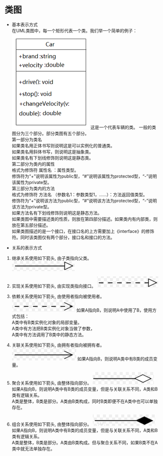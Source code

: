 # 类图
- 基本表示方式  
在UML类图中，每一个矩形代表一个类。我们举一个简单的例子：
![车辆类图](/docs/uml/images/car_class.png)
这是一个代表车辆的类。 
一般的类图分为三个部分。部分类图有五个部分。   
第一部分为类名  
如果类名用正体书写则说明这是可以实例化的普通类。  
如果类名用斜体书写，则说明这是抽象类。  
如果类名有下划线修饰则说明这是静态类。  
第二部分为类内的属性  
格式为修饰符 属性名 ：属性类型。  
修饰符为“+”说明该属性为public型，“#”说明该属性为protected型，“-”说明该属性为private型。  
第三部分为类内的方法  
格式为修饰符 方法名 （参数名1：参数类型1，……）：方法返回值类型。  
修饰符为“+”说明该方法为public型，“#”说明该方法为protected型，“-”说明该方法为private型。  
如果方法名有下划线修饰则说明这是静态方法。  
如果类图中需要描述类的性质，则放在第四部分描述。如果类内有内部类，则放在第五部分描述。  
如果类图描述的是一个接口，在接口名的上方需要加上《interface》的修饰符。同时该类图仅有两个部分，接口名和接口的方法。  

- 关系的表示方式
1. 继承关系使用如下箭头, 由子类指向父类。  
![继承关系](/docs/uml/images/extends.png)

2. 实现关系使用如下箭头, 由实现类指向接口。
![实现关系](/docs/uml/images/implements.png)

3. 依赖关系使用如下箭头, 由使用者指向被使用者。  
![依赖关系](/docs/uml/images/dependence.png)
如果A指向B，则说明A中使用了B，使用方式包括：  
A类中有B类实例化对象的局部变量。  
A类中有方法把B类实例化对象当做了参数，  
A类中有方法调用了B类中的静态方法。

4. 关联关系使用如下箭头, 由拥有者指向被拥有者。  
![关联关系](/docs/uml/images/associate.png)
如果A指向B，则说明A类中有B类的成员变量。  

5. 聚合关系使用如下箭头, 由整体指向部分。
![聚合关系](/docs/uml/images/aggregation.png)
如果A指向B，则说明A类中有B类的成员变量，但是与关联关系不同，A类和B类有逻辑关系。  
A类是整体，B类是部分。A类由B类构成，同时B类即便不在A类中也可以单独存在。

6. 组合关系使用如下箭头, 由整体指向部分。
![组合关系](/docs/uml/images/compose.png)
如果A指向B，则说明A类中有B类的成员变量，但是与关联关系不同，A类和B类有逻辑关系。  
A类是整体，B类是部分。A类由B类构成。但与聚合关系不同，如果B类不在A类中就无法单独存在。